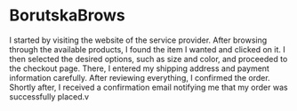 # BorutskaBrows
I started by visiting the website of the service provider. After browsing through the available products, I found the item I wanted and clicked on it. I then selected the desired options, such as size and color, and proceeded to the checkout page. There, I entered my shipping address and payment information carefully. After reviewing everything, I confirmed the order. Shortly after, I received a confirmation email notifying me that my order was successfully placed.v
